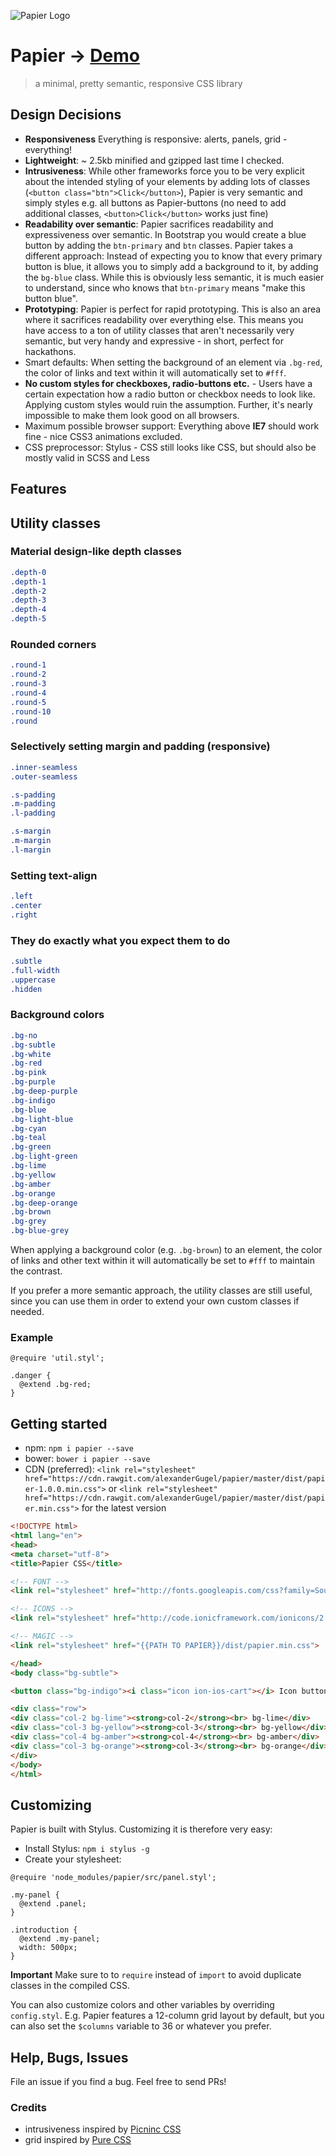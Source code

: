 ![Papier Logo](https://cdnjs.cloudflare.com/ajax/libs/ionicons/1.5.2/png/512/paper-airplane.png)

# Papier -> [Demo](http://gugel.io/papier/)

> a minimal, pretty semantic, responsive CSS library

## Design Decisions

* **Responsiveness** Everything is responsive: alerts, panels, grid - everything!
* **Lightweight**: ~ 2.5kb minified and gzipped last time I checked.
* **Intrusiveness**: While other frameworks force you to be very explicit about the intended styling of your elements by adding lots of classes (`<button class="btn">Click</button>`), Papier is very semantic and simply styles e.g. all buttons as Papier-buttons (no need to add additional classes, `<button>Click</button>` works just fine)
* **Readability over semantic**: Papier sacrifices readability and expressiveness over semantic. In Bootstrap you would create a blue button by adding the `btn-primary` and `btn` classes. Papier takes a different approach: Instead of expecting you to know that every primary button is blue, it allows you to simply add a background to it, by adding the `bg-blue` class. While this is obviously less semantic, it is much easier to understand, since who knows that `btn-primary` means "make this button blue".
* **Prototyping**: Papier is perfect for rapid prototyping. This is also an area where it sacrifices readability over everything else. This means you have access to a ton of utility classes that aren't necessarily very semantic, but very handy and expressive - in short, perfect for hackathons.
* Smart defaults: When setting the background of an element via `.bg-red`, the color of links and text within it will automatically set to `#fff`.
* **No custom styles for checkboxes, radio-buttons etc.** - Users have a certain expectation how a radio button or checkbox needs to look like. Applying custom styles would ruin the assumption. Further, it's nearly impossible to make them look good on all browsers.
* Maximum possible browser support: Everything above **IE7** should work fine - nice CSS3 animations excluded.
* CSS preprocessor: Stylus - CSS still looks like CSS, but should also be mostly valid in SCSS and Less

## Features


## Utility classes


### Material design-like depth classes
```css
.depth-0
.depth-1
.depth-2
.depth-3
.depth-4
.depth-5
```

### Rounded corners
```css
.round-1
.round-2
.round-3
.round-4
.round-5
.round-10
.round
```

### Selectively setting margin and padding (responsive)
```css
.inner-seamless
.outer-seamless

.s-padding
.m-padding
.l-padding

.s-margin
.m-margin
.l-margin
```

### Setting text-align
```css
.left
.center
.right
```

### They do exactly what you expect them to do
```css
.subtle
.full-width
.uppercase
.hidden
```

### Background colors
```css
.bg-no
.bg-subtle
.bg-white
.bg-red
.bg-pink
.bg-purple
.bg-deep-purple
.bg-indigo
.bg-blue
.bg-light-blue
.bg-cyan
.bg-teal
.bg-green
.bg-light-green
.bg-lime
.bg-yellow
.bg-amber
.bg-orange
.bg-deep-orange
.bg-brown
.bg-grey
.bg-blue-grey
```

When applying a background color (e.g. `.bg-brown`) to an element, the color of links and other text within it will automatically be set to `#fff` to maintain the contrast.

If you prefer a more semantic approach, the utility classes are still useful, since you can use them in order to extend your own custom classes if needed.

### Example

```stylus
@require 'util.styl';

.danger {
  @extend .bg-red;
}
```

## Getting started

* npm: `npm i papier --save`
* bower: `bower i papier --save`
* CDN (preferred): `<link rel="stylesheet" href="https://cdn.rawgit.com/alexanderGugel/papier/master/dist/papier-1.0.0.min.css">` or `<link rel="stylesheet" href="https://cdn.rawgit.com/alexanderGugel/papier/master/dist/papier.min.css">` for the latest version

```html
<!DOCTYPE html>
<html lang="en">
<head>
<meta charset="utf-8">
<title>Papier CSS</title>

<!-- FONT -->
<link rel="stylesheet" href="http://fonts.googleapis.com/css?family=Source+Sans+Pro:400,600">

<!-- ICONS -->
<link rel="stylesheet" href="http://code.ionicframework.com/ionicons/2.0.0/css/ionicons.min.css">

<!-- MAGIC -->
<link rel="stylesheet" href="{{PATH TO PAPIER}}/dist/papier.min.css">

</head>
<body class="bg-subtle">

<button class="bg-indigo"><i class="icon ion-ios-cart"></i> Icon button</button>

<div class="row">
<div class="col-2 bg-lime"><strong>col-2</strong><br> bg-lime</div>
<div class="col-3 bg-yellow"><strong>col-3</strong><br> bg-yellow</div>
<div class="col-4 bg-amber"><strong>col-4</strong><br> bg-amber</div>
<div class="col-3 bg-orange"><strong>col-3</strong><br> bg-orange</div>
</div>
</body>
</html>
```

## Customizing

Papier is built with Stylus. Customizing it is therefore very easy:

* Install Stylus: `npm i stylus -g`
* Create your stylesheet:

```stylus
@require 'node_modules/papier/src/panel.styl';

.my-panel {
  @extend .panel;
}

.introduction {
  @extend .my-panel;
  width: 500px;
}
```

**Important** Make sure to to `require` instead of `import` to avoid duplicate classes in the compiled CSS.

You can also customize colors and other variables by overriding `config.styl`. E.g. Papier features a 12-column grid layout by default, but you can also set the `$columns` variable to 36 or whatever you prefer.

## Help, Bugs, Issues

File an issue if you find a bug. Feel free to send PRs!


### Credits

* intrusiveness inspired by [Picninc CSS](http://picnicss.com/)
* grid inspired by [Pure CSS](http://purecss.io/)
